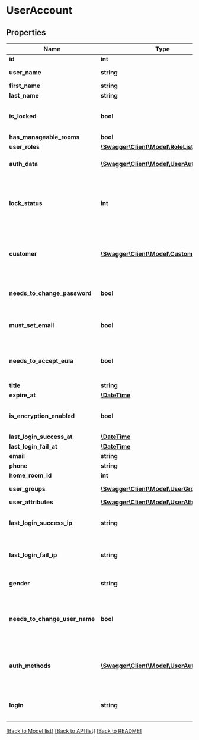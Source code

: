 # UserAccount

## Properties
Name | Type | Description | Notes
------------ | ------------- | ------------- | -------------
**id** | **int** | Unique identifier for the user | 
**user_name** | **string** | Username  [Since version 4.13.0] | 
**first_name** | **string** | User first name | 
**last_name** | **string** | User last name | 
**is_locked** | **bool** | User is locked: * &#x60;false&#x60; - unlocked * &#x60;true&#x60; - locked  User is locked and can not login anymore. (default: &#x60;false&#x60;) | 
**has_manageable_rooms** | **bool** | User has manageable rooms | 
**user_roles** | [**\Swagger\Client\Model\RoleList**](RoleList.md) | List of user roles | 
**auth_data** | [**\Swagger\Client\Model\UserAuthData**](UserAuthData.md) | Authentication methods: * &#x60;sql&#x60; * &#x60;active_directory&#x60; * &#x60;radius&#x60; * &#x60;openid&#x60;  [Since version 4.13.0] | 
**lock_status** | **int** | &#x60;DEPRECATED&#x60;: User lock status: * &#x60;0&#x60; - locked * &#x60;1&#x60; - Web access allowed * &#x60;2&#x60; - Web and mobile access allowed  Please use &#x60;isLocked&#x60; instead.  [Deprecated since version 4.7.0] | 
**customer** | [**\Swagger\Client\Model\CustomerData**](CustomerData.md) | &#x60;DEPRECATED&#x60;: Customer information Please use response from &#x60;GET /user/account/customer&#x60; instead.  [Deprecated since version 4.10.0] | 
**needs_to_change_password** | **bool** | Determines whether user has to change his / her password  [Deprecated since version 4.13.0] | 
**must_set_email** | **bool** | If &#x60;true&#x60;, the user must set the &#x60;email&#x60; at the first login. (default: &#x60;false&#x60;)  [Since version 4.13.0] | [optional] 
**needs_to_accept_eula** | **bool** | User has accepted EULA. Present, if EULA is system global active. cf. &#x60;GET system/config/settings/general&#x60; - &#x60;eulaEnabled&#x60; | [optional] 
**title** | **string** | Job title | [optional] 
**expire_at** | [**\DateTime**](\DateTime.md) | Expiration date | [optional] 
**is_encryption_enabled** | **bool** | User has generated private key. Possible if client-side encryption is active for this customer | [optional] 
**last_login_success_at** | [**\DateTime**](\DateTime.md) | Last successful logon date | [optional] 
**last_login_fail_at** | [**\DateTime**](\DateTime.md) | Last failed logon date | [optional] 
**email** | **string** | Email | [optional] 
**phone** | **string** | Phone number | [optional] 
**home_room_id** | **int** | Homeroom ID | [optional] 
**user_groups** | [**\Swagger\Client\Model\UserGroup[]**](UserGroup.md) | All groups the user is member of | [optional] 
**user_attributes** | [**\Swagger\Client\Model\UserAttributes**](UserAttributes.md) | User attributes | [optional] 
**last_login_success_ip** | **string** | &#x60;DEPRECATED&#x60;: Last successful logon IP address will be removed  [Deprecated since version 4.6.0] | [optional] 
**last_login_fail_ip** | **string** | &#x60;DEPRECATED&#x60;: Last failed logon IP address will be removed  [Deprecated since version 4.6.0] | [optional] 
**gender** | **string** | &#x60;DEPRECATED&#x60;: Gender  [Deprecated since version 4.12.0] | [optional] 
**needs_to_change_user_name** | **bool** | &#x60;DEPRECATED&#x60;: If &#x60;true&#x60;, the user must change the &#x60;userName&#x60; at the first login. (default: &#x60;false&#x60;) will be removed  [Deprecated since version 4.13.0] | [optional] 
**auth_methods** | [**\Swagger\Client\Model\UserAuthMethod[]**](UserAuthMethod.md) | &#x60;DEPRECATED&#x60;: Authentication methods: * &#x60;sql&#x60; * &#x60;active_directory&#x60; * &#x60;radius&#x60; * &#x60;openid&#x60; use &#x60;authData&#x60; instead  [Deprecated since version 4.13.0] | [optional] 
**login** | **string** | &#x60;DEPRECATED&#x60;: User login name will be removed  [Deprecated since version 4.13.0] | [optional] 

[[Back to Model list]](../README.md#documentation-for-models) [[Back to API list]](../README.md#documentation-for-api-endpoints) [[Back to README]](../README.md)



